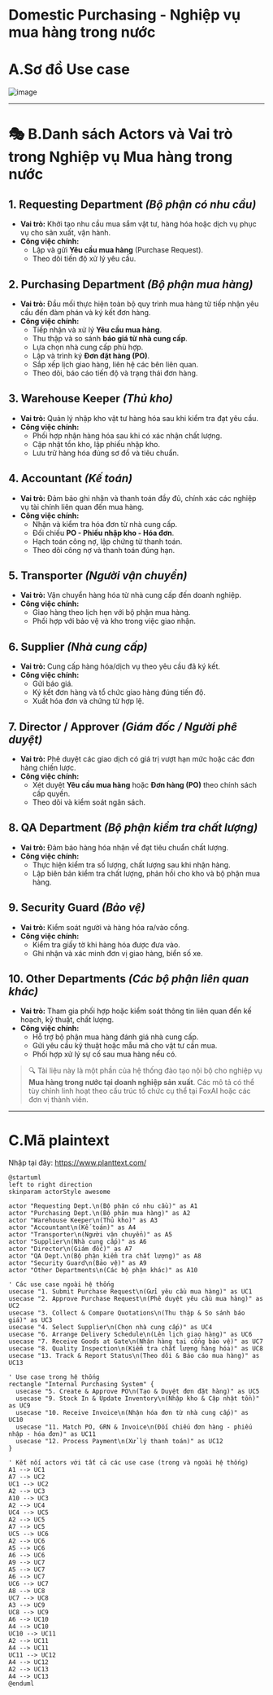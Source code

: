 # Domestic Purchasing - Nghiệp vụ mua hàng trong nước

# A.Sơ đồ Use case

![image](https://github.com/user-attachments/assets/4cd1b9a6-ec9e-4e67-a8fb-436803bda142)

---

# 🎭 B.Danh sách Actors và Vai trò trong Nghiệp vụ Mua hàng trong nước

## 1. **Requesting Department** *(Bộ phận có nhu cầu)*

- **Vai trò:** Khởi tạo nhu cầu mua sắm vật tư, hàng hóa hoặc dịch vụ phục vụ cho sản xuất, vận hành.
- **Công việc chính:**
  - Lập và gửi **Yêu cầu mua hàng** (Purchase Request).
  - Theo dõi tiến độ xử lý yêu cầu.

## 2. **Purchasing Department** *(Bộ phận mua hàng)*

- **Vai trò:** Đầu mối thực hiện toàn bộ quy trình mua hàng từ tiếp nhận yêu cầu đến đàm phán và ký kết đơn hàng.
- **Công việc chính:**
  - Tiếp nhận và xử lý **Yêu cầu mua hàng**.
  - Thu thập và so sánh **báo giá từ nhà cung cấp**.
  - Lựa chọn nhà cung cấp phù hợp.
  - Lập và trình ký **Đơn đặt hàng (PO)**.
  - Sắp xếp lịch giao hàng, liên hệ các bên liên quan.
  - Theo dõi, báo cáo tiến độ và trạng thái đơn hàng.

## 3. **Warehouse Keeper** *(Thủ kho)*

- **Vai trò:** Quản lý nhập kho vật tư hàng hóa sau khi kiểm tra đạt yêu cầu.
- **Công việc chính:**
  - Phối hợp nhận hàng hóa sau khi có xác nhận chất lượng.
  - Cập nhật tồn kho, lập phiếu nhập kho.
  - Lưu trữ hàng hóa đúng sơ đồ và tiêu chuẩn.

## 4. **Accountant** *(Kế toán)*

- **Vai trò:** Đảm bảo ghi nhận và thanh toán đầy đủ, chính xác các nghiệp vụ tài chính liên quan đến mua hàng.
- **Công việc chính:**
  - Nhận và kiểm tra hóa đơn từ nhà cung cấp.
  - Đối chiếu **PO - Phiếu nhập kho - Hóa đơn**.
  - Hạch toán công nợ, lập chứng từ thanh toán.
  - Theo dõi công nợ và thanh toán đúng hạn.

## 5. **Transporter** *(Người vận chuyển)*

- **Vai trò:** Vận chuyển hàng hóa từ nhà cung cấp đến doanh nghiệp.
- **Công việc chính:**
  - Giao hàng theo lịch hẹn với bộ phận mua hàng.
  - Phối hợp với bảo vệ và kho trong việc giao nhận.

## 6. **Supplier** *(Nhà cung cấp)*

- **Vai trò:** Cung cấp hàng hóa/dịch vụ theo yêu cầu đã ký kết.
- **Công việc chính:**
  - Gửi báo giá.
  - Ký kết đơn hàng và tổ chức giao hàng đúng tiến độ.
  - Xuất hóa đơn và chứng từ hợp lệ.

## 7. **Director / Approver** *(Giám đốc / Người phê duyệt)*

- **Vai trò:** Phê duyệt các giao dịch có giá trị vượt hạn mức hoặc các đơn hàng chiến lược.
- **Công việc chính:**
  - Xét duyệt **Yêu cầu mua hàng** hoặc **Đơn hàng (PO)** theo chính sách cấp quyền.
  - Theo dõi và kiểm soát ngân sách.

## 8. **QA Department** *(Bộ phận kiểm tra chất lượng)*

- **Vai trò:** Đảm bảo hàng hóa nhận về đạt tiêu chuẩn chất lượng.
- **Công việc chính:**
  - Thực hiện kiểm tra số lượng, chất lượng sau khi nhận hàng.
  - Lập biên bản kiểm tra chất lượng, phản hồi cho kho và bộ phận mua hàng.

## 9. **Security Guard** *(Bảo vệ)*

- **Vai trò:** Kiểm soát người và hàng hóa ra/vào cổng.
- **Công việc chính:**
  - Kiểm tra giấy tờ khi hàng hóa được đưa vào.
  - Ghi nhận và xác minh đơn vị giao hàng, biển số xe.

## 10. **Other Departments** *(Các bộ phận liên quan khác)*

- **Vai trò:** Tham gia phối hợp hoặc kiểm soát thông tin liên quan đến kế hoạch, kỹ thuật, chất lượng.
- **Công việc chính:**
  - Hỗ trợ bộ phận mua hàng đánh giá nhà cung cấp.
  - Gửi yêu cầu kỹ thuật hoặc mẫu mã cho vật tư cần mua.
  - Phối hợp xử lý sự cố sau mua hàng nếu có.

> 🔍 Tài liệu này là một phần của hệ thống đào tạo nội bộ cho nghiệp vụ **Mua hàng trong nước tại doanh nghiệp sản xuất**. Các mô tả có thể tùy chỉnh linh hoạt theo cấu trúc tổ chức cụ thể tại FoxAI hoặc các đơn vị thành viên.

---

# C.Mã plaintext

Nhập tại đây: https://www.planttext.com/

```plaintext
@startuml
left to right direction
skinparam actorStyle awesome

actor "Requesting Dept.\n(Bộ phận có nhu cầu)" as A1
actor "Purchasing Dept.\n(Bộ phận mua hàng)" as A2
actor "Warehouse Keeper\n(Thủ kho)" as A3
actor "Accountant\n(Kế toán)" as A4
actor "Transporter\n(Người vận chuyển)" as A5
actor "Supplier\n(Nhà cung cấp)" as A6
actor "Director\n(Giám đốc)" as A7
actor "QA Dept.\n(Bộ phận kiểm tra chất lượng)" as A8
actor "Security Guard\n(Bảo vệ)" as A9
actor "Other Departments\n(Các bộ phận khác)" as A10

' Các use case ngoài hệ thống
usecase "1. Submit Purchase Request\n(Gửi yêu cầu mua hàng)" as UC1
usecase "2. Approve Purchase Request\n(Phê duyệt yêu cầu mua hàng)" as UC2
usecase "3. Collect & Compare Quotations\n(Thu thập & So sánh báo giá)" as UC3
usecase "4. Select Supplier\n(Chọn nhà cung cấp)" as UC4
usecase "6. Arrange Delivery Schedule\n(Lên lịch giao hàng)" as UC6
usecase "7. Receive Goods at Gate\n(Nhận hàng tại cổng bảo vệ)" as UC7
usecase "8. Quality Inspection\n(Kiểm tra chất lượng hàng hóa)" as UC8
usecase "13. Track & Report Status\n(Theo dõi & Báo cáo mua hàng)" as UC13

' Use case trong hệ thống
rectangle "Internal Purchasing System" {
  usecase "5. Create & Approve PO\n(Tạo & Duyệt đơn đặt hàng)" as UC5
  usecase "9. Stock In & Update Inventory\n(Nhập kho & Cập nhật tồn)" as UC9
  usecase "10. Receive Invoice\n(Nhận hóa đơn từ nhà cung cấp)" as UC10
  usecase "11. Match PO, GRN & Invoice\n(Đối chiếu đơn hàng - phiếu nhập - hóa đơn)" as UC11
  usecase "12. Process Payment\n(Xử lý thanh toán)" as UC12
}

' Kết nối actors với tất cả các use case (trong và ngoài hệ thống)
A1 --> UC1
A7 --> UC2
UC1 --> UC2
A2 --> UC3
A10 --> UC3
A2 --> UC4
UC4 --> UC5
A2 --> UC5
A7 --> UC5
UC5 --> UC6
A2 --> UC6
A5 --> UC6
A6 --> UC6
A9 --> UC7
A5 --> UC7
A6 --> UC7
UC6 --> UC7
A8 --> UC8
UC7 --> UC8
A3 --> UC9
UC8 --> UC9
A6 --> UC10
A4 --> UC10
UC10 --> UC11
A2 --> UC11
A4 --> UC11
UC11 --> UC12
A4 --> UC12
A2 --> UC13
A4 --> UC13
@enduml
```

